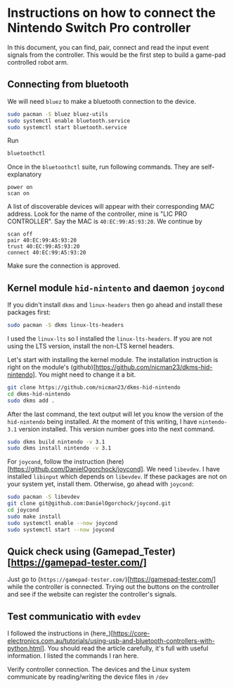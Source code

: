 # Instructions on how to connect the Nintendo Switch Pro controller
In this document, you can find, pair, connect and read the input event signals from the controller. This would be the first step to build a game-pad controlled robot arm.

## Connecting from bluetooth
We will need `bluez` to make a bluetooth connection to the device. 
```bash
sudo pacman -S bluez bluez-utils
sudo systemctl enable bluetooth.service
sudo systemctl start bluetooth.service
```

Run
```bash
bluetoothctl
```
Once in the `bluetoothctl` suite, run following commands. They are self-explanatory
```
power on
scan on
```
A list of discoverable devices will appear with their corresponding MAC address. Look for the name of the controller, mine is "LIC PRO CONTROLLER". Say the MAC is `40:EC:99:A5:93:20`. We continue by
```
scan off
pair 40:EC:99:A5:93:20
trust 40:EC:99:A5:93:20
connect 40:EC:99:A5:93:20
```
Make sure the connection is approved.


## Kernel module `hid-nintento` and daemon `joycond`
If you didn't install `dkms` and `linux-headers` then go ahead and install these packages first:
```bash
sudo pacman -S dkms linux-lts-headers
```
I used the `linux-lts` so I installed the `linux-lts-headers`. If you are not using the LTS version, install the non-LTS kernel headers.

Let's start with installing the kernel module. The installation instruction is right on the module's (github)[https://github.com/nicman23/dkms-hid-nintendo]. You might need to change it a bit.
```bash
git clone https://github.com/nicman23/dkms-hid-nintendo
cd dkms-hid-nintendo
sudo dkms add .
```
After the last command, the text output will let you know the version of the `hid-nintendo` being installed. At the moment of this writing, I have `nintendo-3.1` version installed. This version number goes into the next command.
```bash
sudo dkms build nintendo -v 3.1
sudo dkms install nintendo -v 3.1
```

For `joycond`, follow the instruction (here)[https://github.com/DanielOgorchock/joycond]. We need `libevdev`. I have installed `libinput` which depends on `libevdev`. If these packages are not on your system yet, install them. Otherwise, go ahead with `joycond`:
```bash
sudo pacman -S libevdev
git clone git@github.com:DanielOgorchock/joycond.git
cd joycond
sudo make install
sudo systemctl enable --now joycond
sudo systemctl start --now joycond
```

## Quick check using (Gamepad\_Tester)[https://gamepad-tester.com/]
Just go to (`https://gamepad-tester.com/`)[https://gamepad-tester.com/] while the controller is connected. Trying out the buttons on the controller and see if the website can register the controller's signals.

## Test communicatio with `evdev`
I followed the instructions in (here_)[https://core-electronics.com.au/tutorials/using-usb-and-bluetooth-controllers-with-python.html]. You should read the article carefully, it's full with useful information. I listed the commands I ran here.

Verify controller connection. The devices and the Linux system communicate by reading/writing the device files in `/dev`
